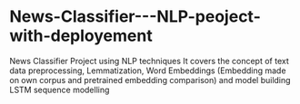 # News-Classifier---NLP-peoject-with-deployement
News Classifier Project using NLP techniques It covers the concept of text data preprocessing, Lemmatization, Word Embeddings (Embedding made on own corpus and pretrained embedding comparison) and model building LSTM sequence modelling

